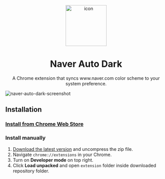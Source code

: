 <p align="center">
  <img src="https://user-images.githubusercontent.com/19797697/126931683-6afad2d7-b36b-416f-8388-bdec310c7da8.png" alt="icon" width="128" />
</p>

<h1 align="center">Naver Auto Dark</h1>
<p align="center">A Chrome extension that syncs www.naver.com color scheme to your system preference.</p>

![naver-auto-dark-screenshot](https://user-images.githubusercontent.com/19797697/126921340-59bdc8a2-dbcc-4d87-9b2e-61fb45f144e2.png)

## Installation

### [Install from Chrome Web Store](https://chrome.google.com/webstore/detail/naver-auto-dark/epeidedojkklofabbpbmbpogmojniiai)

### Install manually

1. [Download the latest version](https://github.com/jhaemin/naver-auto-dark/releases) and uncompress the zip file.
2. Navigate `chrome://extensions` in your Chrome.
3. Turn on **Developer mode** on top right.
4. Click **Load unpacked** and open `extension` folder inside downloaded repository folder.
